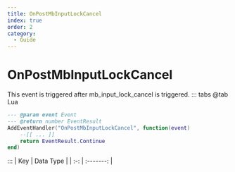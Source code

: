 ```yaml
---
title: OnPostMbInputLockCancel
index: true
order: 2
category:
  - Guide
---
```


# OnPostMbInputLockCancel
This event is triggered after mb_input_lock_cancel is triggered.
::: tabs
@tab Lua
```lua
--- @param event Event
--- @return number EventResult
AddEventHandler("OnPostMbInputLockCancel", function(event)
    --[[ ... ]]
    return EventResult.Continue
end)
```

:::
| Key | Data Type |
| :-: | :-------: |